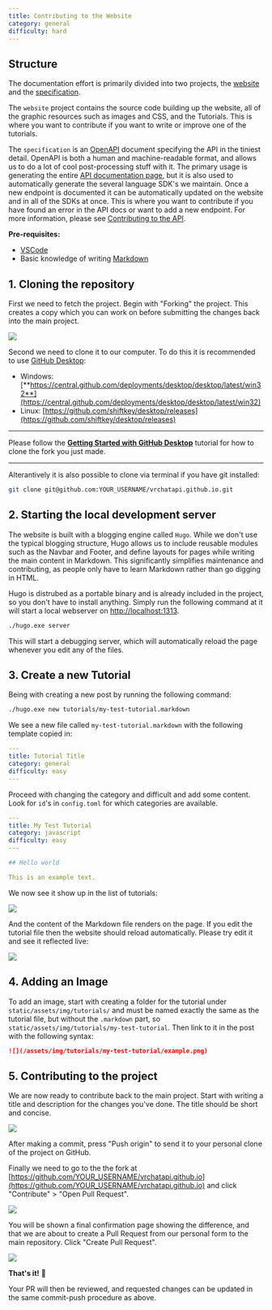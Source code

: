 ```yaml
---
title: Contributing to the Website
category: general
difficulty: hard
---
```


## Structure

The documentation effort is primarily divided into two projects, the [website](https://github.com/vrchatapi/vrchatapi.github.io) and the [specification](https://github.com/vrchatapi/specification).

The `website` project contains the source code building up the website, all of the graphic resources such as images and CSS, and the Tutorials. This is where you want to contribute if you want to write or improve one of the tutorials.

The `specification` is an [OpenAPI](https://swagger.io/docs/specification/about/) document specifying the API in the tiniest detail. OpenAPI is both a human and machine-readable format, and allows us to do a lot of cool post-processing stuff with it. The primary usage is generating the entire [API documentation page](/docs/api/), but it is also used to automatically generate the several language SDK's we maintain. Once a new endpoint is documented it can be automatically updated on the website and in all of the SDKs at once. This is where you want to contribute if you have found an error in the API docs or want to add a new endpoint. For more information, please see [Contributing to the API](/tutorials/contribute-api).

**Pre-requisites:**
* [VSCode](https://code.visualstudio.com/)
* Basic knowledge of writing [Markdown](https://www.markdownguide.org/basic-syntax/)

## 1. Cloning the repository

First we need to fetch the project. Begin with "Forking" the project. This creates a copy which you can work on before submitting the changes back into the main project.

![](/assets/img/tutorials/contribute-website/fork.png)

Second we need to clone it to our computer. To do this it is recommended to use [GitHub Desktop](https://desktop.github.com/):

* Windows: [**https://central.github.com/deployments/desktop/desktop/latest/win32**](https://central.github.com/deployments/desktop/desktop/latest/win32)
* Linux: [https://github.com/shiftkey/desktop/releases](https://github.com/shiftkey/desktop/releases)

---

Please follow the [**Getting Started with GitHub Desktop**](https://docs.github.com/en/desktop/installing-and-configuring-github-desktop/overview/getting-started-with-github-desktop) tutorial for how to clone the fork you just made.

---

Alterantively it is also possible to clone via terminal if you have git installed:

```bash
git clone git@github.com:YOUR_USERNAME/vrchatapi.github.io.git
```

## 2. Starting the local development server

The website is built with a blogging engine called `Hugo`. While we don't use the typical blogging structure, Hugo allows us to include reusable modules such as the Navbar and Footer, and define layouts for pages while writing the main content in Markdown. This significantly simplifies maintenance and contributing, as people only have to learn Markdown rather than go digging in HTML.

Hugo is distrubed as a portable binary and is already included in the project, so you don't have to install anything. Simply run the following command at it will start a local webserver on [http://localhost:1313](http://localhost:1313).

```bash
./hugo.exe server
```

This will start a debugging server, which will automatically reload the page whenever you edit any of the files.

## 3. Create a new Tutorial

Being with creating a new post by running the following command:

```bash
./hugo.exe new tutorials/my-test-tutorial.markdown
```

We see a new file called `my-test-tutorial.markdown` with the following template copied in:

```yaml
---
title: Tutorial Title
category: general
difficulty: easy
---

```

Proceed with changing the category and difficult and add some content.
Look for `id`'s in `config.toml` for which categories are available.

```yaml
---
title: My Test Tutorial
category: javascript
difficulty: easy
---

## Hello world

This is an example text.
```

We now see it show up in the list of tutorials:

![](/assets/img/tutorials/contribute-website/shows_up_in_list.png)

And the content of the Markdown file renders on the page. If you edit the tutorial file then the website should reload automatically. Please try edit it and see it reflected live:

![](/assets/img/tutorials/contribute-website/tutorial_picture.png)

## 4. Adding an Image

To add an image, start with creating a folder for the tutorial under `static/assets/img/tutorials/` and must be named exactly the same as the tutorial file, but without the `.markdown` part, so `static/assets/img/tutorials/my-test-tutorial`. Then link to it in the post with the following syntax:

```markdown
![](/assets/img/tutorials/my-test-tutorial/example.png)
```

## 5. Contributing to the project

We are now ready to contribute back to the main project. Start with writing a title and description for the changes you've done. The title should be short and concise.

![](/assets/img/tutorials/contribute-website/commit.png)

After making a commit, press "Push origin" to send it to your personal clone of the project on GitHub.

Finally we need to go to the the fork at [https://github.com/YOUR_USERNAME/vrchatapi.github.io](https://github.com/YOUR_USERNAME/vrchatapi.github.io) and click "Contribute" > "Open Pull Request".

![](/assets/img/tutorials/contribute-website/contribute.png)

You will be shown a final confirmation page showing the difference, and that we are about to create a Pull Request from our personal form to the main repository. Click "Create Pull Request".

![](/assets/img/tutorials/contribute-website/create_pull_request.png)

**That's it!** 🎉

Your PR will then be reviewed, and requested changes can be updated in the same commit-push procedure as above.